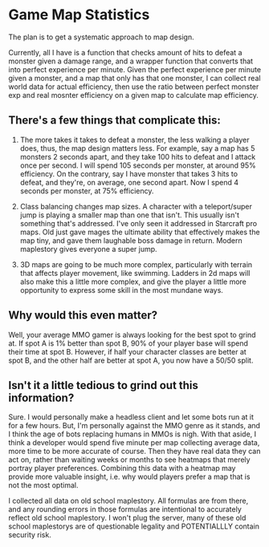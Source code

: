 # Game Map Statistics
 
The plan is to get a systematic approach to map design. 


Currently, all I have is a function that checks amount of hits to defeat a monster given a damage range, and a wrapper function that converts that into perfect experience per minute.
Given the perfect experience per minute given a monster, and a map that only has that one monster, I can collect real world data for actual efficiency, then use the ratio between perfect monster exp and real mosnter efficiency on a given map to calculate map efficiency.

## There's a few things that complicate this:

1. The more takes it takes to defeat a monster, the less walking a player does, thus, the map design matters less.
 For example, say a map has 5 monsters 2 seconds apart, and they take 100 hits to defeat and I attack once per second. I will spend 105 seconds per monster, at around 95% efficiency.
 On the contrary, say I have monster that takes 3 hits to defeat, and they're, on average, one second apart. Now I spend 4 seconds per monster, at 75% efficiency.

2. Class balancing changes map sizes. A character with a teleport/super jump is playing a smaller map than one that isn't.
   This usually isn't something that's addressed. I've only seen it addressed in Starcraft pro maps.
   Old just gave mages the ultimate ability that effectively makes the map tiny, and gave them laughable boss damage in return.
   Modern maplestory gives everyone a super jump.

3. 3D maps are going to be much more complex, particularly with terrain that affects player movement, like swimming. Ladders in 2d maps will also make this a little more complex, and give the player a little more opportunity to express some skill in the most mundane ways.



## Why would this even matter?

Well, your average MMO gamer is always looking for the best spot to grind at. If spot A is 1% better than spot B, 90% of your player base will spend their time at spot B.
However, if half your character classes are better at spot B, and the other half are better at spot A, you now have a 50/50 split.

## Isn't it a little tedious to grind out this information?

Sure. I would personally make a headless client and let some bots run at it for a few hours. But, I'm personally against the MMO genre as it stands, and I think the age of bots replacing humans in MMOs is nigh.
With that aside, I think a developer would spend five minute per map collecting average data, more time to be more accurate of course. Then they have real data they can act on, rather than waiting weeks or months to see heatmaps that merely portray player preferences. Combining this data with a heatmap may provide more valuable insight, i.e. why would players prefer a map that is not the most optimal.


I collected all data on old school maplestory. All formulas are from there, and any rounding errors in those formulas are intentional to accurately reflect old school maplestory.
I won't plug the server, many of these old school maplestorys are of questionable legality and POTENTIALLLY contain security risk.
